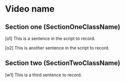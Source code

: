 # Video name

## Section one (SectionOneClassName)

[o1] This is a sentence in the script to record.

[o2] This is another sentence in the script to record.

## Section two (SectionTwoClassName)

[w1] This is a third sentence to record.

